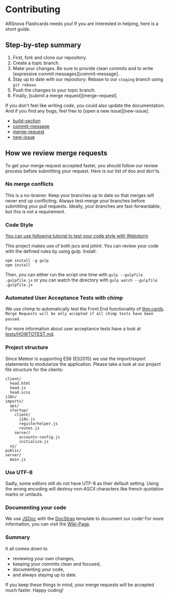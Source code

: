 # Contributing

ARSnova Flashcards needs you! If you are interested in helping, here is a short guide.

## Step-by-step summary

1. First, fork and clone our repository.
2. Create a topic branch.
3. Make your changes. Be sure to provide clean commits and to write [expressive commit messages][commit-message].
4. Stay up to date with our repository: Rebase to our `staging` branch using `git rebase`.
5. Push the changes to your topic branch.
6. Finally, [submit a merge request][merge-request].

If you don't feel like writing code, you could also update the documentation. And if you find any bugs, feel free to [open a new issue][new-issue].

* [build-section](https://git.thm.de/arsnova/cards/builds)
* [commit-message](https://tbaggery.com/2008/04/19/a-note-about-git-commit-messages.html)
* [merge-request](https://git.thm.de/arsnova/cards/merge_requests/new)
* [new-issue](https://git.thm.de/arsnova/cards/issues/new?issue%5Bassignee_id%5D=&issue%5Bmilestone_id%5D=)

## How we review merge requests

To get your merge request accepted faster, you should follow our review process before submitting your request. Here is our list of dos and don'ts.

### No merge conflicts

This is a no-brainer. Keep your branches up to date so that merges will never end up conflicting. Always test-merge your branches before submitting your pull requests. Ideally, your branches are fast-forwardable, but this is not a requirement.

### Code Style

[You can use following tutorial to test your code style with Webstorm](https://git.thm.de/arsnova/cards/wikis/testing-with-webstorm)

This project makes use of both jscs and jshint. You can review your code with the defined rules by using gulp. Install:

```
npm install -g gulp
npm install
```

Then, you can either run the script one time with ```gulp --gulpfile .gulpfile.js``` or you can watch the directory with ```gulp watch --gulpfile .gulpfile.js```

### Automated User Acceptance Tests with chimp
We use chimp to automatically test the Front End functionality of [thm.cards](https://thm.cards). `Merge Requests will be only accepted if all chimp tests have been passed`.

For more information about user acceptance tests have a look at [tests/HOWTOTEST.md](tests/HOWTOTEST.md).

### Project structure

Since Meteor is supporting ES6 (ES2015) we use the import/export statements to modularize the application.
Please take a look at our project file structure for the clients:

```
client/
  head.html
  head.js
  head.scss
i18n/
imports/
  api/
  startup/
    client/
      i18n.js
      registerhelper.js
      routes.js
    server/
      accounts-config.js
      initialize.js
  ui/
public/
server/
  main.js
```

### Use UTF-8

Sadly, some editors still do not have UTF-8 as their default setting. Using the wrong encoding will destroy non-ASCII characters like french quotation marks or umlauts.

### Documenting your code

We use [JSDoc](https://github.com/jsdoc3/jsdoc) with the [DocStrap](https://github.com/docstrap/docstrap) template to document our code! For more information, you can visit
the [Wiki-Page](https://git.thm.de/arsnova/cards/wikis/code-documentation-with-jsdoc).

### Summary

It all comes down to

* reviewing your own changes,
* keeping your commits clean and focused,
* documenting your code,
* and always staying up to date.

If you keep these things in mind, your merge requests will be accepted much faster. Happy coding!
